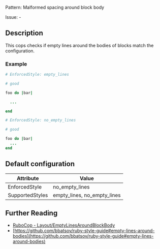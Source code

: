 Pattern: Malformed spacing around block body

Issue: -

## Description

This cops checks if empty lines around the bodies of blocks match the configuration.

### Example

```ruby
# EnforcedStyle: empty_lines

# good

foo do |bar|

  ...

end

# EnforcedStyle: no_empty_lines

# good

foo do |bar|
  ...
end
```

## Default configuration

Attribute | Value
--- | ---
EnforcedStyle | no_empty_lines
SupportedStyles | empty_lines, no_empty_lines

## Further Reading

* [RuboCop - Layout/EmptyLinesAroundBlockBody](https://rubocop.readthedocs.io/en/latest/cops_layout/#layoutemptylinesaroundblockbody)
* [https://github.com/bbatsov/ruby-style-guide#empty-lines-around-bodies](https://github.com/bbatsov/ruby-style-guide#empty-lines-around-bodies)
